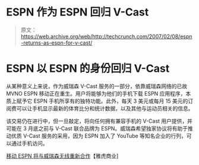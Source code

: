 # ESPN 作为 ESPN 回归 V-Cast

> 原文：<https://web.archive.org/web/http://techcrunch.com/2007/02/08/espn-returns-as-espn-for-v-cast/>

# ESPN 以 ESPN 的身份回归 V-Cast

从某种意义上来说，作为威瑞森 V-Cast 服务的一部分，依靠威瑞森网络的已故 MVNO ESPN 移动正在重生。用户将能够为他们的手机下载 ESPN 应用程序，本质上赋予它 ESPN 手机所享有的独特功能。此外，每天 3 美元或每月 15 美元的订阅费可以让手机显示最新的体育比分和统计数据，以及其他与运动员相关的信息。

该交易仍在进行中，但一旦敲定，将向任何拥有兼容手机的 V-Cast 用户提供，并可能在 3 月底之前与 V-Cast 联合品牌为 ESPN。威瑞森希望独家协议将有助于推动优质 V-Cast 服务的采用，因为 ESPN 加入了 YouTube 等知名企业的行列，可以通过手机访问。

[移动 ESPN 将与威瑞森无线重新合作](https://web.archive.org/web/20210225225218/http://news.yahoo.com/s/ap/20070208/ap_on_bi_ge/mobile_espn_verizon_wireless)【雅虎商业]
